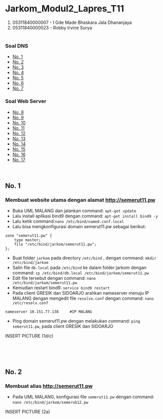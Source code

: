 # Jarkom_Modul2_Lapres_T11

1. 05311840000007 - I Gde Made Bhaskara Jala Dhananjaya
2. 05311840000023 - Robby Irvine Surya
</br></br>

### Soal DNS
- [No. 1](#1)
- [No. 2](#2)
- [No. 3](#3)
- [No. 4](#4)
- [No. 5](#5)
- [No. 6](#6)
- [No. 7](#7)
### Soal Web Server
- [No. 8](#8)
- [No. 9](#9)
- [No. 10](#10)
- [No. 11](#11)
- [No. 12](#12)
- [No. 13](#13)
- [No. 14](#14)
- [No. 15](#15)
- [No. 16](#16)
- [No. 17](#17)
</br></br></br>

<a name="1"></a>
## No. 1
### Membuat website utama dengan alamat http://semerut11.pw
- Buka UML MALANG dan jalankan command: ```apt-get update```
- Lalu install aplikasi bind9 dengan command: ```apt-get install bind9 -y```
- Lalu ketik command:```nano /etc/bind/named.conf.local```
- Lalu bisa mengkonfigurasi domain semerut11.pw sebagai berikut:
```
zone "semerut11.pw" {
	type master;
	file "/etc/bind/jarkom/semerut11.pw";
};
```
- Buat folder ```jarkom``` pada directory ```/etc/bind``` , dengan command: ```mkdir /etc/bind/jarkom```
- Salin file ```db.local``` pada ```/etc/bind``` ke dalam  folder jarkom dengan command: ```cp /etc/bind/db.local /etc/bind/jarkom/semerut11.pw```
- Edit file tersebut dengan command: ```nano /etc/bind/jarkom/semerut11.pw```
- Kemudian restart bind9: ```service bind9 restart```
- Pada client GRESIK dan SIDOARJO arahkan nameserver menuju IP MALANG dengan mengedit file ```resolve.conf``` dengan command: ```nano /etc/resolv.conf```
```
nameserver 10.151.77.138     #IP MALANG
```
- Ping domain semerut11.pw dengan melakukan command: ```ping semerut11.pw```, pada client GRESIK dan SIDOARJO

INSERT PICTURE (1d/c)

</br></br></br>

<a name="2"></a>
## No. 2
### Membuat alias http://semerut11.pw
- Pada UML MALANG, konfigurasi file ```semerut11.pw``` dengan command: ```nano /etc/bind/jarkom/semerub12.pw```

INSERT PICTURE (2a) 

